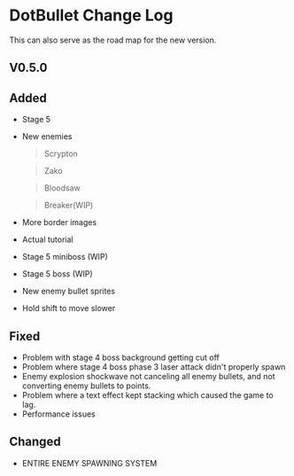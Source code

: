 # DotBullet Change Log

This can also serve as the road map for the new version.

## V0.5.0

## Added
- Stage 5
- New enemies
  >Scrypton

  >Zako

  >Bloodsaw

  >Breaker(WIP)

- More border images
- Actual tutorial
- Stage 5 miniboss (WIP)
- Stage 5 boss (WIP)
- New enemy bullet sprites
- Hold shift to move slower
## Fixed
- Problem with stage 4 boss background getting cut off
- Problem where stage 4 boss phase 3 laser attack didn't properly spawn
- Enemy explosion shockwave not canceling all enemy bullets, and not converting enemy bullets to points.
- Problem where a text effect kept stacking which caused the game to lag.
- Performance issues
## Changed
- ENTIRE ENEMY SPAWNING SYSTEM
